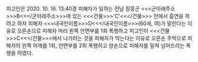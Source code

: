 피고인은 2020. 10. 16. 13:40경 피해자가 일하는 전남 장흥군 <<<군아래주소>>>B<<</군아래주소>>>에 있는 <<<건물>>>'C'<<</건물>>> 안에서 흡연을 하려고 하자 피해자 <<<내국인이름>>>D<<</내국인이름>>>(60세, 여)가 말린다는 이유로 오른손으로 피해자 머리 왼쪽 안면부를 1회 폭행하고 피고인이 <<<건물>>>C<<</건물>>>에서 나가려는 것을 피해자가 막는다는 이유로 오른손 주먹으로 피해자의 왼쪽 어깨를 1회, 안면부를 2회 폭행하고 양손으로 피해자를 밀쳐 넘어뜨리는 폭행을 하였다.